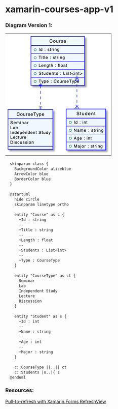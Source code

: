 # xamarin-courses-app-v1

### Diagram Version 1:
![Diagram V1](docs/diagram-v2.png)
```plantuml
  skinparam class {
    BackgroundColor aliceblue
    ArrowColor blue
    BorderColor blue
  }

  @startuml
    hide circle
    skinparam linetype ortho

    entity "Course" as c {
      +Id : string
      --
      +Title : string
      --
      +Length : float
      --
      +Students : List<int>
      --
      +Type : CourseType
    }

    entity "CourseType" as ct {
      Seminar
      Lab
      Independent Study
      Lecture
      Discussion
    }

    entity "Student" as s {
      +Id : int
      --
      +Name : string
      --
      +Age : int
      --
      +Major : string
    }

    c::CourseType ||..|| ct
    c::Students |o..|{ s
  @enduml
```

### Resources:
[Pull-to-refresh with Xamarin.Forms RefreshView](https://devblogs.microsoft.com/xamarin/refreshview-xamarin-forms/)

